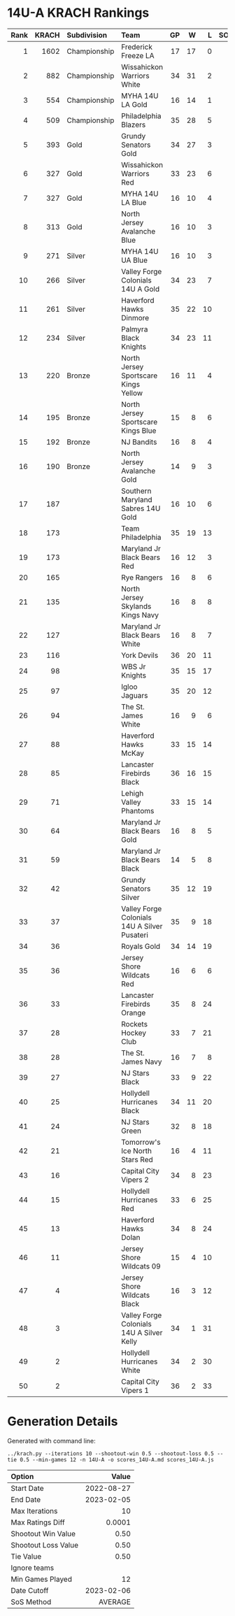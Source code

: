 # 14U-A KRACH Rankings
Rank|KRACH|Subdivision|Team|GP|W|L|SOW|SOL|T|SoS
---:|---:|:---|:---|---:|---:|---:|---:|---:|---:|---:
1|1602|Championship|Frederick Freeze LA|17|17|0|0|0|0|230
2|882|Championship|Wissahickon Warriors White|34|31|2|1|0|0|212
3|554|Championship|MYHA 14U LA Gold|16|14|1|1|0|0|123
4|509|Championship|Philadelphia Blazers|35|28|5|1|1|0|148
5|393|Gold|Grundy Senators Gold|34|27|3|2|2|0|105
6|327|Gold|Wissahickon Warriors Red|33|23|6|0|4|0|153
7|327|Gold|MYHA 14U LA Blue|16|10|4|1|1|0|234
8|313|Gold|North Jersey Avalanche Blue|16|10|3|0|3|0|162
9|271|Silver|MYHA 14U UA Blue|16|10|3|3|0|0|167
10|266|Silver|Valley Forge Colonials 14U A Gold|34|23|7|3|1|0|136
11|261|Silver|Haverford Hawks Dinmore|35|22|10|0|3|0|303
12|234|Silver|Palmyra Black Knights|34|23|11|0|0|0|254
13|220|Bronze|North Jersey Sportscare Kings Yellow|16|11|4|1|0|0|122
14|195|Bronze|North Jersey Sportscare Kings Blue|15|8|6|1|0|0|204
15|192|Bronze|NJ Bandits|16|8|4|2|2|0|232
16|190|Bronze|North Jersey Avalanche Gold|14|9|3|0|2|0|138
17|187||Southern Maryland Sabres 14U Gold|16|10|6|0|0|0|170
18|173||Team Philadelphia|35|19|13|2|1|0|291
19|173||Maryland Jr Black Bears Red|16|12|3|1|0|0|77
20|165||Rye Rangers|16|8|6|2|0|0|188
21|135||North Jersey Skylands Kings Navy|16|8|8|0|0|0|201
22|127||Maryland Jr Black Bears White|16|8|7|1|0|0|177
23|116||York Devils|36|20|11|2|3|0|133
24|98||WBS Jr Knights|35|15|17|1|2|0|185
25|97||Igloo Jaguars|35|20|12|1|2|0|124
26|94||The St. James White|16|9|6|0|1|0|129
27|88||Haverford Hawks McKay|33|15|14|1|3|0|150
28|85||Lancaster Firebirds Black|36|16|15|3|2|0|162
29|71||Lehigh Valley Phantoms|33|15|14|2|2|0|137
30|64||Maryland Jr Black Bears Gold|16|8|5|1|2|0|57
31|59||Maryland Jr Black Bears Black|14|5|8|1|0|0|177
32|42||Grundy Senators Silver|35|12|19|1|3|0|230
33|37||Valley Forge Colonials 14U A Silver Pusateri|35|9|18|4|4|0|165
34|36||Royals Gold|34|14|19|0|1|0|135
35|36||Jersey Shore Wildcats Red|16|6|6|1|3|0|92
36|33||Lancaster Firebirds Orange|35|8|24|2|1|0|282
37|28||Rockets Hockey Club|33|7|21|5|0|0|202
38|28||The St. James Navy|16|7|8|1|0|0|79
39|27||NJ Stars Black|33|9|22|1|1|0|163
40|25||Hollydell Hurricanes Black|34|11|20|2|1|0|147
41|24||NJ Stars Green|32|8|18|4|2|0|76
42|21||Tomorrow's Ice North Stars Red|16|4|11|0|1|0|111
43|16||Capital City Vipers 2|34|8|23|1|2|0|132
44|15||Hollydell Hurricanes Red|33|6|25|1|1|0|157
45|13||Haverford Hawks Dolan|34|8|24|2|0|0|67
46|11||Jersey Shore Wildcats 09|15|4|10|1|0|0|116
47|4||Jersey Shore Wildcats Black|16|3|12|0|1|0|77
48|3||Valley Forge Colonials 14U A Silver Kelly|34|1|31|1|1|0|195
49|2||Hollydell Hurricanes White|34|2|30|2|0|0|120
50|2||Capital City Vipers 1|36|2|33|0|1|0|198
# Generation Details

Generated with command line:
```
../krach.py --iterations 10 --shootout-win 0.5 --shootout-loss 0.5 --tie 0.5 --min-games 12 -n 14U-A -o scores_14U-A.md scores_14U-A.js
```

| Option | Value |
| :----- | ----: |
| Start Date | 2022-08-27 |
| End Date | 2023-02-05 |
| Max Iterations | 10 |
| Max Ratings Diff | 0.0001 |
| Shootout Win Value | 0.50 |
| Shootout Loss Value | 0.50 |
| Tie Value | 0.50 |
| Ignore teams |  |
| Min Games Played | 12 |
| Date Cutoff | 2023-02-06 |
| SoS Method | AVERAGE |


